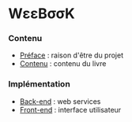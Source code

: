 # WεεBσσK

### Contenu

- [Préface](https://github.com/weebook-org/preface/blob/master/README.md) : raison d'être du projet
- [Contenu](https://github.com/weebook-org/content/tree/master/weebook) : contenu du livre

### Implémentation

- [Back-end](https://github.com/weebook-org/core) : web services
- [Front-end](https://github.com/weebook-org/ui) : interface utilisateur
